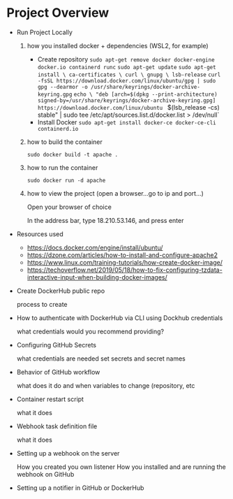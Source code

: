 # Project Overview
* Run Project Locally
	1. how you installed docker + dependencies (WSL2, for example)
		* Create repository
		`sudo apt-get remove docker docker-engine docker.io containerd runc`
		`sudo apt-get update`
		`sudo apt-get install \
    			ca-certificates \
    			curl \
    			gnupg \
    			lsb-release`
		`curl -fsSL https://download.docker.com/linux/ubuntu/gpg | sudo gpg --dearmor -o /usr/share/keyrings/docker-archive-keyring.gpg`
		`echo \
  			"deb [arch=$(dpkg --print-architecture) signed-by=/usr/share/keyrings/docker-archive-keyring.gpg] https://download.docker.com/linux/ubuntu `
  			$(lsb_release -cs) stable" | sudo tee /etc/apt/sources.list.d/docker.list > /dev/null`
		* Install Docker
		`sudo apt-get install docker-ce docker-ce-cli containerd.io`
	2. how to build the container

		`sudo docker build -t apache .`

	3. how to run the container

		`sudo docker run -d apache`

	4. how to view the project (open a browser...go to ip and port...)

		Open your browser of choice

		In the address bar, type 18.210.53.146, and press enter


* Resources used
  * https://docs.docker.com/engine/install/ubuntu/
  * https://dzone.com/articles/how-to-install-and-configure-apache2 
  * https://www.linux.com/training-tutorials/how-create-docker-image/
  * https://techoverflow.net/2019/05/18/how-to-fix-configuring-tzdata-interactive-input-when-building-docker-images/

* Create DockerHub public repo

    process to create

* How to authenticate with DockerHub via CLI using Dockhub credentials

    what credentials would you recommend providing?

* Configuring GitHub Secrets

    what credentials are needed
    set secrets and secret names

* Behavior of GitHub workflow

    what does it do and when
    variables to change (repository, etc



* Container restart script

    what it does

* Webhook task definition file

    what it does

* Setting up a webhook on the server

    How you created you own listener
    How you installed and are running the webhook on GitHub

* Setting up a notifier in GitHub or DockerHub
